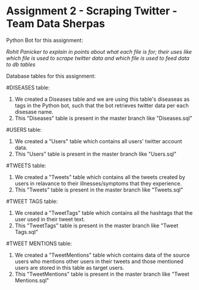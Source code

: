 # Assignment 2 - Scraping Twitter - Team Data Sherpas

Python Bot for this assignment:

*Rohit Panicker to explain in points about what each file is for; their uses like which file is used to scrape twitter 
data and which file is used to feed data to db tables*


Database tables for this assignment:

#DISEASES table:

1. We created a Diseases table and we are using this table's diseaseas as tags in the Python bot, such that the bot retrieves twitter data per each disesase name.
2. This "Diseases" table is present in the master branch like "Diseases.sql"

#USERS table:

1. We created a "Users" table which contains all users' twitter account data.
2. This "Users" table is present in the master branch like "Users.sql"

#TWEETS table:

1. We created a "Tweets" table which contains all the tweets created by users in relavance to their illnesses/symptoms that they experience.
2. This "Tweets" table is present in the master branch like "Tweets.sql"

#TWEET TAGS table:

1. We created a "TweetTags" table which contains all the hashtags that the user used in their tweet text.
2. This "TweetTags" table is present in the master branch like "Tweet Tags.sql"

#TWEET MENTIONS table:

1. We created a "TweetMentions" table which contains data of the source users who mentions other users in their tweets and those mentioned users 
are stored in this table as target users.
2. This "TweetMentions" table is present in the master branch like "Tweet Mentions.sql"






